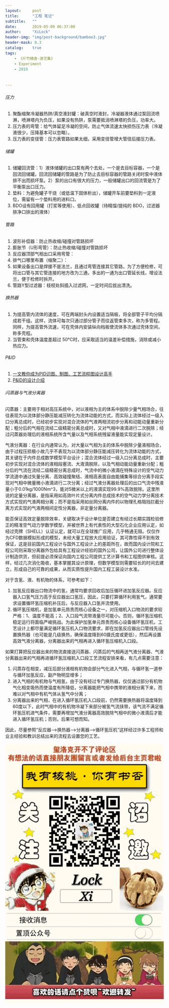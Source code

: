```yaml
---
layout:     post
title:      "工程 笔记"
subtitle:   ""
date:       2019-05-09 06:37:00
author:     "XiLock"
header-img: "img/post-background/bamboo3.jpg"
header-mask: 0.3
catalog:    true
tags:
    - 《斤竹精舍·游艺集》
    - Experiment
    - 2019


---
```


###### 压力
1. 聚酯缩聚冷凝器热阱/真空液封罐：破真空时液封，冷凝器液体通过泵回流喷淋，喷淋塔内为负压，如果没有热阱，泵需要抵消喷淋塔的负压，功率大。
1. 压力表的弯管：给气体留足冷凝的空间，防止气体流速太快损伤压力表（冷凝液很少，压降基本可以忽略）。
1. 压力表的变径管：压力表管路如果太细，采用变径管增大管径后接压力表。

###### 储罐
1. 储罐回流管：1）液体储罐的出口泵有两个去处，一个是去目标容器，一个是回流回储罐。回流回储罐的管路是为了防止去目标容器的管路关闭时泵中液体排不出而损坏泵。2）泵的出口有很大的压力，一般储罐出口的回流管是为了平衡泵出口压力。
1. 垫料：为避免罐子干烧（或低温下固体析出），储罐开车前要垫料到一定液位，需留有一个垫料用的进料口。
1. BDO设有回用罐（打浆等使用）、低点回收罐（待精馏/提纯的 BDO，过滤器排净口排出的液体）

###### 管路
1. 波形补偿器：防止热收缩/碰撞对管路损坏
1. 膨胀节（U形弯管）：防止热收缩/碰撞对管路损坏
1. 反应器顶部气相出口采用弯管：
1. 排气口哪里布置（缩聚二）：
1. 如果设备出口是焊接不是法兰，且通过弯管连接其它管路，为了方便检修，可将出口管与其它管连接的地方改为三通，多出的一通为出口管延长线，增设法兰，便于检修时拆开。
1. 管路Y型过滤器：枝杈处斜插入过滤网，一定时间后拔出清洗。

###### 换热器
1. 为提高管内流体的速度，可在两端封头内设置适当隔板，将全部管子平均分隔成若干组。这样，流体可每次只通过部分管子而往返管束多次，称为多管程。同样，为提高管外流速，可在壳体内安装纵向档板使流体多次通过壳体空间，称多壳程。
1. 当管束和壳体温度差超过 50℃时，应采取适当的温差补偿措施，消除或减小热应力。

###### P&ID
1. [一文教你成为PID识图、制图、工艺流程图设计高手](https://www.jishulink.com/post/1805076)
1. [P&ID的设计介绍](https://zhuanlan.zhihu.com/p/652612070)

###### 闪蒸器与气液分离器
闪蒸器：主要用于相对高压系统中，对以液相为主的体系中脱除少量气相场合，往往表现为以流体部分静压能减压转化为流体动能的方式，而实际上流体经过一级入口分离总成时，已经初步实现对混合流体的气液两相流初步分离和动能动量重新分配；粗分后的气相在流经二级精密分离总成时，又对气相中液滴进行二次脱除；经过闪蒸器处理后的液相系统所含气量以及气相系统残留液量能实现定量设计。

气液分离器：在行业内通常认为，对大量以气相为主的体系中脱除少量液相场合，由于过程压损极小故几乎不表现为以流体部分静压能减压转化为流体动能的方式，其关键在于内件总成数学模型平台设计；混合流体经过一级入口分离总成时，主要初步实现对混合流体的液相段塞流、大液滴脱除，以及气相动能动量重新分配；粗分后的气流在流经二级精密分离总成时，气流中的微小液滴在特殊设计的空气动力学流道中通过矢量分离、高效碰撞聚结、液相高表面自由能捕集等综合分离手段实现对气相中微量微小液滴进行二次分离；经过气液分离器处理后的出口气流中残液量小于0.01kg/1000Nm^3，能对5微米以上的液滴实现99.9%高效脱除。这里所说的定量分离器，是指采用如高效叶片式分离内件总成技术的空气动力学分离技术方式实现的气液两相分离；而不是指采用如丝网分离内件的以物理孔格阻挡拦截分离方式实现的气液两相间定性分离器，非定量分离器。

能否保证高效定量脱除效率，关键取决于设计单位是否建立有经过长期实践检验修正的精准空气动力学数学模型，并被世界上有代表性的大型石化企业应用认定，如经过壳牌（SHELL）认证认定，就可以在全球推广应用，几乎畅通无阻。仅仅作为CFD数据模拟形成的模型，未经大量工程放大应用验证，其可靠性得不到有效保证，这是目前国内工程设计与国外工程设计上的差距所在，故而国内设计院和工程公司则采取分离器外包给具有工程设计经验的国外公司，让国外公司进行整体设计制造供货，但前提必须保证向国内工程公司提供工艺计算书和工程图供审核。这样，经过几次消化吸收，基本掌握其设计原理，但数学模型则需要较长的时间去建立，形成自己的可靠的成果，从而实质性提升国内工程工装设计水准。


对于含氢、液、有机物的体系，可参考如下：
1. 加氢反应器出口物流中的氢，通常均要求回收后加压循环进加氢反应器。反应器入口氢气压力高于反应器出口氢压，因此，只要打算循环利用氢气，通常要求设置循环氢压缩机补压后，与反应器入口氢并流使用。
2. 循环氢压缩机，是加氢单元昂贵而核心设备之一，对压缩机入口物流的要求较严格：1、温度不能高；2、入口段气流带液量尽可能小。否则，循环氢压缩机稳定运行将面临严峻挑战。为此保护加氢单元昂贵而核心设备循环氢压机，工艺设计上都尽量满足循环氢压机入口物流要求，即在加氢反应器出口管线先设置换热器（也可能是几级换热，确保温度降到60摄氏度或更低），然后再设置高效气液分离器，分离器出来的气相再进入循环氢压缩机入口段。

如果打算把反应器出来的物流直接送闪蒸器、闪蒸后的气相再送气液分离器、气液分离器出来的气相再进循环氢压缩机入口段工艺流程安排来看，有几点需要注意：
1. 闪蒸存在相变，减压后部分液相有机物会部分气化进入气相，与循环氢一道参与循环加氢反应，副产物明显增多；
2. 进入气相的有机物与气相氢，由于没有经过专门换热器，仅仅通过部分有机物气化相变吸热而使温度有所降低，分离器能把气相中携带的液相分离下来，而难以对气相中有机气体从氢气中分离；
3. 分离器出来的气相，在进入循环氢压机入口段前，仍然需要换热器将温度降到60度以下，此时气相中的有机物冷凝下来部分被氢气流挟带，该气流不满足循环氢压机进气条件，需要再增加气液分离器高效脱除气相中的微小液滴后才能进入循环氢压机；否则，后果可想而知。


因此，尽量参照“反应器-->换热器-->分离器-->循环氢压机”这样经过许多工程师和业主经验和教训总结出来的流程去设置您的工艺。

![](/img/wc-tail.GIF)
